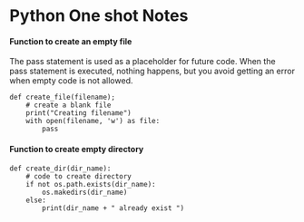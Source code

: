 
# Python One shot Notes

#### Function to create an empty file

The pass statement is used as a placeholder for future code. When the pass statement is executed, nothing happens, but you avoid getting an error when empty code is not allowed. 

```
def create_file(filename);
    # create a blank file 
    print("Creating filename")
    with open(filename, 'w') as file:
        pass
```


#### Function to create empty directory 
```
def create_dir(dir_name):
    # code to create directory 
    if not os.path.exists(dir_name):
        os.makedirs(dir_name)
    else:
        print(dir_name + " already exist ")
```

